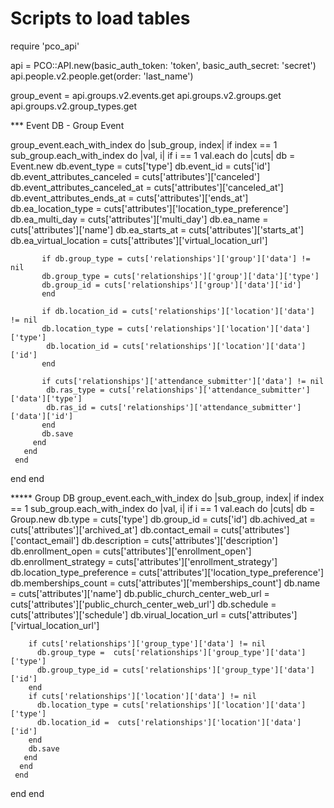 # Scripts to load tables

require 'pco_api'

api = PCO::API.new(basic_auth_token: 'token', basic_auth_secret: 'secret')
api.people.v2.people.get(order: 'last_name')

group_event =
  api.groups.v2.events.get
  api.groups.v2.groups.get
  api.groups.v2.group_types.get


*** Event DB - Group Event

group_event.each_with_index do |sub_group, index|
   if index == 1
     sub_group.each_with_index do |val, i|
       if i == 1
         val.each do |cuts|
           db = Event.new
           db.event_type =  cuts['type']
           db.event_id = cuts['id']
           db.event_attributes_canceled = cuts['attributes']['canceled']
           db.event_attributes_canceled_at = cuts['attributes']['canceled_at']
           db.event_attributes_ends_at = cuts['attributes']['ends_at']
           db.ea_location_type = cuts['attributes']['location_type_preference']
           db.ea_multi_day = cuts['attributes']['multi_day']
           db.ea_name = cuts['attributes']['name']
           db.ea_starts_at = cuts['attributes']['starts_at']
           db.ea_virtual_location = cuts['attributes']['virtual_location_url']

           if db.group_type = cuts['relationships']['group']['data'] != nil
           db.group_type = cuts['relationships']['group']['data']['type']
           db.group_id = cuts['relationships']['group']['data']['id']
           end

           if db.location_id = cuts['relationships']['location']['data'] != nil
           db.location_type = cuts['relationships']['location']['data']['type']
            db.location_id = cuts['relationships']['location']['data']['id']
           end

           if cuts['relationships']['attendance_submitter']['data'] != nil
            db.ras_type = cuts['relationships']['attendance_submitter']['data']['type']
            db.ras_id = cuts['relationships']['attendance_submitter']['data']['id']
           end
           db.save
         end
       end
     end
   end
 end

 ***** Group DB
 group_event.each_with_index do |sub_group, index|
   if index == 1
     sub_group.each_with_index do |val, i|
     if i == 1
       val.each do |cuts|
       db = Group.new
        db.type = cuts['type']
        db.group_id =  cuts['id']
        db.achived_at = cuts['attributes']['archived_at']
        db.contact_email =  cuts['attributes']['contact_email']
        db.description = cuts['attributes']['description']
        db.enrollment_open = cuts['attributes']['enrollment_open']
        db.enrollment_strategy = cuts['attributes']['enrollment_strategy']
        db.location_type_preference = cuts['attributes']['location_type_preference']
        db.memberships_count = cuts['attributes']['memberships_count']
        db.name = cuts['attributes']['name']
        db.public_church_center_web_url =  cuts['attributes']['public_church_center_web_url']
        db.schedule = cuts['attributes']['schedule']
        db.virual_location_url = cuts['attributes']['virtual_location_url']

        if cuts['relationships']['group_type']['data'] != nil
          db.group_type =  cuts['relationships']['group_type']['data']['type']
          db.group_type_id = cuts['relationships']['group_type']['data']['id']
        end
        if cuts['relationships']['location']['data'] != nil
          db.location_type = cuts['relationships']['location']['data']['type']
          db.location_id =  cuts['relationships']['location']['data']['id']
        end
        db.save
       end
      end
     end
   end
 end
